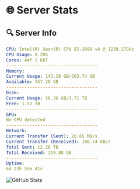 # 🌐 Server Stats
## 🔍 Server Info
```yaml
CPU: Intel(R) Xeon(R) CPU E5-2699 v4 @ 1238.27GHz
CPU Usage: 0.20%
Cores: 44P | 88T
-----------------------------------
Memory:
Current Usage: 143.19 GB/503.74 GB
Available: 357.20 GB
-----------------------------------
Disk:
Current Usage: 58.36 GB/1.71 TB
Free: 1.57 TB
-----------------------------------
GPU:
No GPU detected
-----------------------------------
Network:
Current Transfer (Sent): 20.65 MB/s
Current Transfer (Received): 106.74 KB/s
Total Sent: 12.26 TB
Total Received: 119.88 GB
-----------------------------------
Uptime:
6d 23h 55m 41s
```
![GitHub Stats](https://img.shields.io/badge/Updated-2025-03-14_21:18:30-blue)